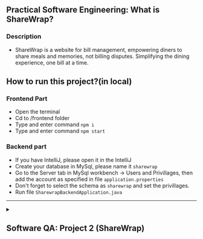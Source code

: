 ## Practical Software Engineering: What is ShareWrap?

  ### Description
- ShareWrap is a website for bill management, empowering diners to share meals and memories, not billing disputes. Simplifying the dining experience, one bill at a time.


## How to run this project?(in local)
  ### Frontend Part
  - Open the terminal
  - Cd to /frontend folder
  - Type and enter command `npm i`
  - Type and enter command `npm start`
  ### Backend part
  - If you have IntelliJ, please open it in the IntelliJ
  - Create your database in MySql, please name it `sharewrap`
  - Go to the Server tab in MySql workbench -> Users and Privillages, then add the account as specified in file `application.properties`
  - Don't forget to select the schema as `sharewrap` and set the privillages.
  - Run file `SharewrapBackendApplication.java`
---

<details>
<summary><h2>Software QA: Project 2 (ShareWrap)</h2></summary>

> ### ❗️NOTES❗️
> ### This is QA Section, Ming will put the content below in the separated repo (After finishing all tasks in Practical SE)
> You can click [here](https://studentmahidolac-my.sharepoint.com/:w:/g/personal/chaiyong_rag_mahidol_ac_th/EdwEp36CaWVFkTFe6Md2LuUBcb3R8Pn6hO6NyNJ59IQdgw?rtime=v6KTkIPf20g) to see the QA project#2 description

### This is repository which 
This practice is under the Faculty of ICT, Mahidol University, in ITCS473: Software Quality Assuarance and Testing.

## :dancers:Tester Team:
| #   | Name        | LastName         | Student ID | GitHub                              |
| --- | ----------- | ---------------- | ---------- | ----------------------------------- |
| 1   | Rujiphart   | Charatvaraphan   | 6388012    | https://github.com/MingRuji6388012  |
| 2   | Doungnapat  | Thiansukont      | 6388068    | https://github.com/doungnapat27     |
| 3   | Sarayut     | Theeraumpronpunt | 6388111    | https://github.com/ORPGCLUP         |
| 4   | Watsapol    | Samittivate      | 6388155    | https://github.com/MarkMPW          |
| 5   | Thitirat    | Sukijprasert     | 6388156    | https://github.com/EFFTHIIZZ        |
| 6   | Bunradar    | Chartchaiyadech  | 6388185    | https://github.com/BunradarCH       |


<details>
<summary><h2>📱 Unit testing 📱</h2></summary>
<details>
<summary><h3>Test case #1: <code> UserService - Test valid username and password for Log In </code> </h3></summary>
   
### Name of the Test: Validate username and password
### The goal of the test case: validate user input for a valid email and password, ensuring that the validation function works correctly.
### Tool using for testing: JUnit, Mockito
### The characteristics developed for this test case:
   - **Interface-based:**
   - **Functionality-based:**
**Interface-based**
1. Identify testable functions
   -  'login' method in the 'UserService' class
2. Identify parameters, return types, return values, and exceptional behavior
   - Parameters:
     - Email
     - Password
   - Return type: 
     - 'boolean'
   - Return value:
     - 'true' if the user is valid
     - 'false' otherwise.
   - Exceptional behavior: -
3. Model the input domain
   - Develop Characteristics
    - C1 = Valid email and password
   - Partition characteristics
     
     | Characteristic | b1 | b2 |
     | -------------- | --- | --- |
     | Valid email and password | true | false |
     
   - Identify (possible) values
     
     | Characteristic | b1 | b2 |
     | -------------- | --- | --- |
     | Email | "test@example.com" | "test_invalid@example.com" |
     | Password | "password" | "wrongPassword" |
     
4. Combine partitions to define test requirements
   - Assumption: Each Choice Coverage (ECC)
   - Test Requirements: number of test (upper bound) = 2
       - (true), (false)
  
5. Derive test values

     | Test | Email and Password | Expected Results|
     | ---------------- | ---------- | --------------- |
     | T1 (true) | (test@example.com, password) | true |
     | T2 (false) | (test@example.com, wrongPassword) | false |
   
**Functionality-based**
1. Identify testable functions
   -  'login' method in the 'UserService' class
2. Identify parameters, return types, return values, and exceptional behavior
   - Parameters:
     - 'LoginDto' containing email and password.
   - Return type: 
     - 'UserDto' for a successful login
     - 'null' for an indication of failure
   - Return value:
     - A user object if the login is successful
     - 'null' or an indication of failure if the login is unsuccessful
   - Exceptional behavior: If the provided email or password is invalid, the method may throw an 'AppException'
3. Model the input domain
   - Develop Characteristics
     - C1 = Email
     - C2 = Password
   - Partition characteristics
     
     | Characteristic | b1 | b2 |
     | -------------- | --- | --- |
     | Email | Valid | Invalid |
     | Password | Valid | Invalid |
     
   - Identify (possible) values
     
     | Characteristic | b1 | b2 | b3 |
     | -------------- | --- | --- | ------ |
     | Email | "test@example.com" | "test_invalid@example.com" |
     | Password | "password" | "wrongPassword" |
     
4. Combine partitions to define test requirements
   - Assumption: Each Choice Coverage (ECC)
   - Test Requirements: number of test (upper bound) = 2
       - (Valid, Valid), (Invalid, Invalid),
  
5. Derive test values

     | Test | Email | Password | Expected Results|
     | ---------------- | ---------- | ---------- | --------------- |
     | T1 (Valid, Valid) | "test@example.com" | "password" | UserDto (indicating successful login) |
     | T2 (Invalid, Invalid) | "test_invalid@example.com" | "wrongPassword" | "" |

</details> 

<details>
<summary><h3>Test case #2: <code> UserService - Test generateUniqueUserId</code> </h3></summary>
   
### Name of the Test: test_generateUniqueUserId
### The goal of the test case: Verify that the generateUniqueUserId method in the UserService class produces unique user IDs for different usernames.
### Tool using for testing: JUnit, Mockito
### The characteristics developed for this test case:
   - **Interface-based:**
   - **Functionality-based:**
**Interface-based**
1. Identify testable functions
2. Identify parameters, return types, return values, and exceptional behavior
   - Parameters: String username
   - Return type: String
   - Return value: The generated user ID
   - Exceptional behavior: -
3. Model the input domain
   - Develop Characteristics
     - C1 = Length of username
   - Partition characteristics
     
     | Characteristic   | b1         | b2         |
     | ---------------- | ---------- | ---------- |
     | Length of username | <min_length | >=min_length|
     
   - Identify (possible) values
     
     | Characteristic   | b1         | b2         |
     | ---------------- | ---------- | ---------- |
     | Length of username | 0 | "john_doe" |
     
4. Combine partitions to define test requirements
   - Assumption:ACoC
   - Test Requirements: number of test (upper bound) = 2
      - (""), ("john_doe")
  
5. Derive test values

     | Test             | Length of username | expected results |
     | ---------------- | ---------- | ---------- |
     |  T1("")  | 0 | false |
     |  T2("john_doe")  | 8 | true |
   
**Functionality-based**
1. Identify testable functions
   - generateUniqueUserId method in UserService
2. Identify parameters, return types, return values, and exceptional behavior
   - Parameters: username (String)
   - Return type: String
   - Return value: Unique user ID generated based on the username
   - Exceptional behavior: -
3. Model the input domain
   - Develop Characteristics
     - C1 = Usernames
   - Partition characteristics
     
     | Characteristic | b1         | b2         |
     | ---------- | ---------- | ---------- |
     | Usernames  |  Valid |  Invalid  |
     
   - Identify (possible) values
     
     | Characteristic   | b1         | b2         |
     | ---------------- | ---------- | ---------- |
     |  Usernames  | "john_doe" | "jane_smith"  |
     
4. Combine partitions to define test requirements
   - Assumption: ECC
   - Test Requirements: number of test(upper bound) = 2
      - (Vallid), (Invalid)
  
5. Derive test values

     | Test             | Usernames | expected results|
     | ---------------- | ---------- | ---------- |
     |  T1(Valid)    | ("john_doe", "jane_smith") |Unique user ID generated|
     |  T2(Invalid)    | ("john_doe", "john_doe") |Unique user ID generated|

</details> 

<details>
<summary><h3>Test case #3: <code> UserService - Test generateUserId </code> </h3></summary>
   
### Name of the Test: test_generateUserId
### The goal of the test case:
### Tool using for testing:
### The characteristics developed for this test case:
   - **Interface-based:**
   - **Functionality-based:**
**Interface-based**
1. Identify testable functions
2. Identify parameters, return types, return values, and exceptional behavior
   - Parameters: String username
   - Return type: String
   - Return value: The generated user ID
   - Exceptional behavior: -
3. Model the input domain
   - Develop Characteristics
     - C1 = Length of the input username
   - Partition characteristics
     
     | Characteristic   | b1         | b2         |
     | ---------------- | ---------- | ---------- |
     | Length of username | len = 0 | len > 0 |
     
   - Identify (possible) values
     
     | Characteristic   | b1         | b2         |
     | ---------------- | ---------- | ---------- |
     | Length of username | "" | "john_doe" |
     
4. Combine partitions to define test requirements
   - Assumption:ACoC
   - Test Requirements: number of test (upper bound) = 2
      - (len = 0), (len > 0)
  
5. Derive test values

     | Test             | Length of username | expected results |
     | ---------------- | ---------- | ---------- |
     |  T1(len = 0)  | "" | 6 |
     |  T2(len > 0)  | "john_doe" | 14 |
   
**Functionality-based**
1. Identify testable functions: generateUserId
3. Identify parameters, return types, return values, and exceptional behavior
   - Parameters: String username
   - Return type: String
   - Return value: The generated user ID
   - Exceptional behavior: -
5. Model the input domain
   - Develop Characteristics
     - C1 = Length of the username
   - Partition characteristics
     
     | Characteristic   | b1         | 
     | ---------------- | ---------- | 
     | Length of the username | 1 |
     
   - Identify (possible) values
     
     | Characteristic   | b1         |
     | ---------------- | ---------- |
     | Length of the username | "a" |
     
6. Combine partitions to define test requirements
   - Assumption: ACoC
   - Test Requirements: number of test(upper bound) =
      - ("a")
  
7. Derive test values

     | Test             |           | expected results|
     | ---------------- | ---------- | --------------- |
     |  T1("a") | 1 |	7 characters | 

</details> 

---

<details>
  <summary><h2> 👩🏻‍💻 System test (Manual test) 👨🏻‍💻 </h2></summary>

  ### Description
  - ### Three of manual tests with traceability matrix is in folder 📁 ```manual test case``` ➡️ [URL TO FOLDER manual test case in GITHUB](www.google.com)
  - **You must create at least 3 test cases for system testing.**
  - **Test case template and resources**
    - [DOC](https://www.softwaretestinghelp.com/wp-content/qa/uploads/2012/12/Test-case-example-doc.doc)
    - [Excel](https://www.softwaretestinghelp.com/wp-content/qa/uploads/2012/12/Test-case-template-xls.xls)
    - [Test case example](https://www.softwaretestinghelp.com/wp-content/qa/uploads/2018/05/Test-Case-Format-with-Example.docx)
    - [180+ Web Application Testing Example Test Cases](https://www.softwaretestinghelp.com/sample-test-cases-testing-web-desktop-applications/)
    - [traceability matrix](https://www.guru99.com/traceability-matrix.html)

  
</details>

---

<details>
  <summary><h2> 🤖 Automated UI Testing 🤖 </h2></summary>
  
  ### Description
  - ### Three of automated UI tests with code using Selenium Web Driver is in folder 📁 ```automated test case``` ➡️ [URL TO FOLDER automated test case in GITHUB](www.google.com)
  - create at least **3 automated UI test cases.** Based on the 3 manual system test cases that you created, convert them into automated UI test cases using **Selenium Web Driver or Robot framework.**
  - **[Automated UI Testing](https://studentmahidolac-my.sharepoint.com/:w:/g/personal/chaiyong_rag_mahidol_ac_th/EYxyoC1ZGkZPiKMl-9HXypsB9Xirs5iE6Bl3cCcb7plW1w?e=XdeDpo)**

  
</details>

---

<details>
  <summary><h2> 💚 BONUS: CI Integration 💚 </h1></summary>
</details>

</details>

